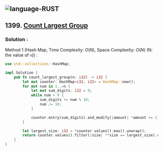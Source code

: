 ![language-RUST](https://img.shields.io/badge/RUST-8d4004?style=for-the-badge&logo=RUST)
---

## 1399. [Count Largest Group](https://leetcode.com/problems/count-largest-group)

### Solution :

Method 1 (Hash Map, Time Complexity: $O(N)$, Space Complexity: $O(N)$ (N: the value of `n`)) :
```rust
use std::collections::HashMap;

impl Solution {
    pub fn count_largest_group(n: i32) -> i32 {
        let mut counter: HashMap<i32, i32> = HashMap::new();
        for mut num in 1..=n {
            let mut sum_digits: i32 = 0;
            while num > 0 {
                sum_digits += num % 10;
                num /= 10;
            }

            counter.entry(sum_digits).and_modify(|amount| *amount += 1).or_insert(1);
        }

        let largest_size: i32 = *counter.values().max().unwrap();
        return counter.values().filter(|size| **size == largest_size).count() as i32
    }
}
```
